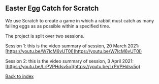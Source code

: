 ## Easter Egg Catch for Scratch

We use Scratch to create a game in which a rabbit must catch as many falling eggs as as possible within a specified time.

The project is split over two sessions.

Session 1: this is the video summary of session, 20 March 2021: [https://youtu.be/W7IcM6vUT0I](https://youtu.be/W7IcM6vUT0I)

Session 2: this is the video summary of session, 3 April 2021: [https://youtu.be/LrPVPHdsv5o](https://youtu.be/LrPVPHdsv5o)

[Back to index](README.md)